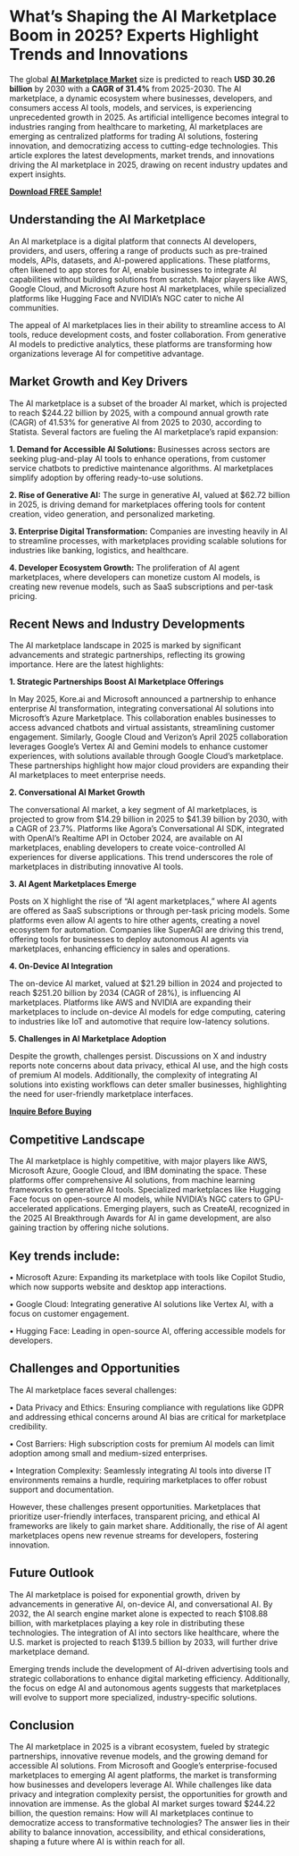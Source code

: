 # What’s Shaping the AI Marketplace Boom in 2025? Experts Highlight Trends and Innovations
The global [**AI Marketplace Market**](https://www.nextmsc.com/report/ai-marketplace-market-ic3187) size is predicted to reach **USD 30.26 billion** by 2030 with a **CAGR of 31.4%** from 2025-2030. The AI marketplace, a dynamic ecosystem where businesses, developers, and consumers access AI tools, models, and services, is experiencing unprecedented growth in 2025. As artificial intelligence becomes integral to industries ranging from healthcare to marketing, AI marketplaces are emerging as centralized platforms for trading AI solutions, fostering innovation, and democratizing access to cutting-edge technologies. This article explores the latest developments, market trends, and innovations driving the AI marketplace in 2025, drawing on recent industry updates and expert insights.

[**Download FREE Sample!**](https://www.nextmsc.com/ai-marketplace-market-ic3187/inquire-before-buying)

## Understanding the AI Marketplace

An AI marketplace is a digital platform that connects AI developers, providers, and users, offering a range of products such as pre-trained models, APIs, datasets, and AI-powered applications. These platforms, often likened to app stores for AI, enable businesses to integrate AI capabilities without building solutions from scratch. Major players like AWS, Google Cloud, and Microsoft Azure host AI marketplaces, while specialized platforms like Hugging Face and NVIDIA’s NGC cater to niche AI communities.

The appeal of AI marketplaces lies in their ability to streamline access to AI tools, reduce development costs, and foster collaboration. From generative AI models to predictive analytics, these platforms are transforming how organizations leverage AI for competitive advantage.

## Market Growth and Key Drivers

The AI marketplace is a subset of the broader AI market, which is projected to reach $244.22 billion by 2025, with a compound annual growth rate (CAGR) of 41.53% for generative AI from 2025 to 2030, according to Statista. Several factors are fueling the AI marketplace’s rapid expansion:

**1.	Demand for Accessible AI Solutions:** Businesses across sectors are seeking plug-and-play AI tools to enhance operations, from customer service chatbots to predictive maintenance algorithms. AI marketplaces simplify adoption by offering ready-to-use solutions.

**2.	Rise of Generative AI:** The surge in generative AI, valued at $62.72 billion in 2025, is driving demand for marketplaces offering tools for content creation, video generation, and personalized marketing.

**3.	Enterprise Digital Transformation:** Companies are investing heavily in AI to streamline processes, with marketplaces providing scalable solutions for industries like banking, logistics, and healthcare.

**4.	Developer Ecosystem Growth:** The proliferation of AI agent marketplaces, where developers can monetize custom AI models, is creating new revenue models, such as SaaS subscriptions and per-task pricing.

## Recent News and Industry Developments

The AI marketplace landscape in 2025 is marked by significant advancements and strategic partnerships, reflecting its growing importance. Here are the latest highlights:

**1. Strategic Partnerships Boost AI Marketplace Offerings**

In May 2025, Kore.ai and Microsoft announced a partnership to enhance enterprise AI transformation, integrating conversational AI solutions into Microsoft’s Azure Marketplace. This collaboration enables businesses to access advanced chatbots and virtual assistants, streamlining customer engagement. Similarly, Google Cloud and Verizon’s April 2025 collaboration leverages Google’s Vertex AI and Gemini models to enhance customer experiences, with solutions available through Google Cloud’s marketplace. These partnerships highlight how major cloud providers are expanding their AI marketplaces to meet enterprise needs.

**2. Conversational AI Market Growth**

The conversational AI market, a key segment of AI marketplaces, is projected to grow from $14.29 billion in 2025 to $41.39 billion by 2030, with a CAGR of 23.7%. Platforms like Agora’s Conversational AI SDK, integrated with OpenAI’s Realtime API in October 2024, are available on AI marketplaces, enabling developers to create voice-controlled AI experiences for diverse applications. This trend underscores the role of marketplaces in distributing innovative AI tools.

**3. AI Agent Marketplaces Emerge**

Posts on X highlight the rise of “AI agent marketplaces,” where AI agents are offered as SaaS subscriptions or through per-task pricing models. Some platforms even allow AI agents to hire other agents, creating a novel ecosystem for automation. Companies like SuperAGI are driving this trend, offering tools for businesses to deploy autonomous AI agents via marketplaces, enhancing efficiency in sales and operations.

**4. On-Device AI Integration**

The on-device AI market, valued at $21.29 billion in 2024 and projected to reach $251.20 billion by 2034 (CAGR of 28%), is influencing AI marketplaces. Platforms like AWS and NVIDIA are expanding their marketplaces to include on-device AI models for edge computing, catering to industries like IoT and automotive that require low-latency solutions.

**5. Challenges in AI Marketplace Adoption**

Despite the growth, challenges persist. Discussions on X and industry reports note concerns about data privacy, ethical AI use, and the high costs of premium AI models. Additionally, the complexity of integrating AI solutions into existing workflows can deter smaller businesses, highlighting the need for user-friendly marketplace interfaces.

[**Inquire Before Buying**](https://www.nextmsc.com/ai-marketplace-market-ic3187/request-sample)

## Competitive Landscape

The AI marketplace is highly competitive, with major players like AWS, Microsoft Azure, Google Cloud, and IBM dominating the space. These platforms offer comprehensive AI solutions, from machine learning frameworks to generative AI tools. Specialized marketplaces like Hugging Face focus on open-source AI models, while NVIDIA’s NGC caters to GPU-accelerated applications. Emerging players, such as CreateAI, recognized in the 2025 AI Breakthrough Awards for AI in game development, are also gaining traction by offering niche solutions.

## Key trends include:

•	Microsoft Azure: Expanding its marketplace with tools like Copilot Studio, which now supports website and desktop app interactions.

•	Google Cloud: Integrating generative AI solutions like Vertex AI, with a focus on customer engagement.

•	Hugging Face: Leading in open-source AI, offering accessible models for developers.

## Challenges and Opportunities

The AI marketplace faces several challenges:

•	Data Privacy and Ethics: Ensuring compliance with regulations like GDPR and addressing ethical concerns around AI bias are critical for marketplace credibility.

•	Cost Barriers: High subscription costs for premium AI models can limit adoption among small and medium-sized enterprises.

•	Integration Complexity: Seamlessly integrating AI tools into diverse IT environments remains a hurdle, requiring marketplaces to offer robust support and documentation.

However, these challenges present opportunities. Marketplaces that prioritize user-friendly interfaces, transparent pricing, and ethical AI frameworks are likely to gain market share. Additionally, the rise of AI agent marketplaces opens new revenue streams for developers, fostering innovation.

## Future Outlook

The AI marketplace is poised for exponential growth, driven by advancements in generative AI, on-device AI, and conversational AI. By 2032, the AI search engine market alone is expected to reach $108.88 billion, with marketplaces playing a key role in distributing these technologies. The integration of AI into sectors like healthcare, where the U.S. market is projected to reach $139.5 billion by 2033, will further drive marketplace demand.

Emerging trends include the development of AI-driven advertising tools and strategic collaborations to enhance digital marketing efficiency. Additionally, the focus on edge AI and autonomous agents suggests that marketplaces will evolve to support more specialized, industry-specific solutions.

## Conclusion

The AI marketplace in 2025 is a vibrant ecosystem, fueled by strategic partnerships, innovative revenue models, and the growing demand for accessible AI solutions. From Microsoft and Google’s enterprise-focused marketplaces to emerging AI agent platforms, the market is transforming how businesses and developers leverage AI. While challenges like data privacy and integration complexity persist, the opportunities for growth and innovation are immense. As the global AI market surges toward $244.22 billion, the question remains: How will AI marketplaces continue to democratize access to transformative technologies? The answer lies in their ability to balance innovation, accessibility, and ethical considerations, shaping a future where AI is within reach for all.
